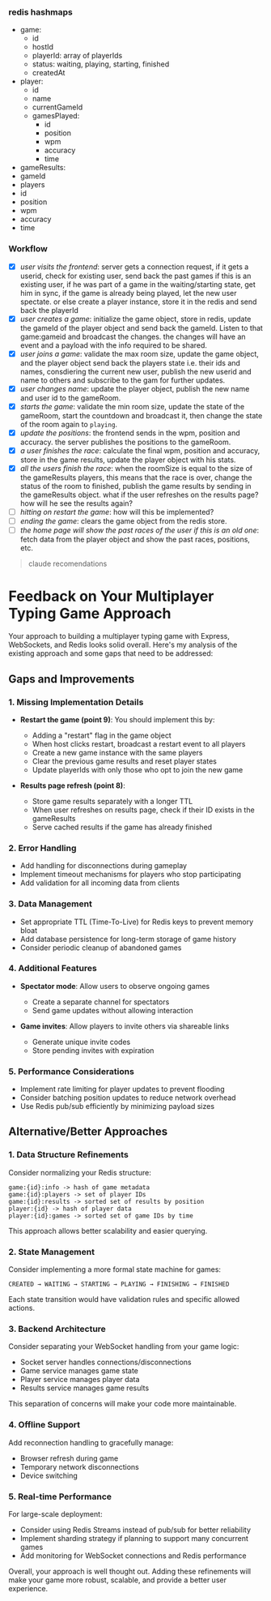 ### redis hashmaps
- game:
  - id
  - hostId
  - playerId: array of playerIds
  - status: waiting, playing, starting, finished
  - createdAt
- player:
  - id
  - name
  - currentGameId
  - gamesPlayed:
    - id
    - position
    - wpm
    - accuracy
    - time
- gameResults:
 - gameId
 - players
  - id
  - position
  - wpm
  - accuracy
  - time

### Workflow
- [X] *user visits the frontend*: server gets a connection request, if it gets a userid, check for existing user, send back the past games if this is an existing user, if he was part of a game in the waiting/starting state, get him in sync, if the game is already being played, let the new user spectate. or else create a player instance, store it in the redis and send back the playerId
- [X] *user creates a game*: initialize the game object, store in redis, update the gameId of the player object and send back the gameId. Listen to that game:gameid and broadcast the changes. the changes will have an event and a payload with the info required to be shared.
- [X] *user joins a game*: validate the max room size, update the game object, and the player object send back the players state i.e. their ids and names, consdiering the current new user, publish the new userid and name to others and subscribe to the gam for further updates.
- [X] *user changes name*: update the player object, publish the new name and user id to the gameRoom.
- [X] *starts the game*: validate the min room size, update the state of the gameRoom, start the countdown and broadcast it, then change the state of the room again to `playing`.
- [X] *update the positions*: the frontend sends in the wpm, position and accuracy. the server publishes the positions to the gameRoom.
- [X] *a user finishes the race*: calculate the final wpm, position and accuracy, store in the game results, update the player object with his stats.
- [X] *all the users finish the race*: when the roomSize is equal to the size of the gameResults players, this means that the race is over, change the status of the room to finished, publish the game results by sending in the gameResults object. what if the user refreshes on the results page? how will he see the results again?
- [ ] *hitting on restart the game*: how will this be implemented?
- [ ] *ending the game*: clears the game object from the redis store.
- [ ] *the home page will show the past races of the user if this is an old one*: fetch data from the player object and show the past races, positions, etc.

> claude recomendations
# Feedback on Your Multiplayer Typing Game Approach

Your approach to building a multiplayer typing game with Express, WebSockets, and Redis looks solid overall. Here's my analysis of the existing approach and some gaps that need to be addressed:

## Gaps and Improvements

### 1. Missing Implementation Details

- **Restart the game (point 9)**: You should implement this by:
  - Adding a "restart" flag in the game object
  - When host clicks restart, broadcast a restart event to all players
  - Create a new game instance with the same players
  - Clear the previous game results and reset player states
  - Update playerIds with only those who opt to join the new game

- **Results page refresh (point 8)**:
  - Store game results separately with a longer TTL
  - When user refreshes on results page, check if their ID exists in the gameResults
  - Serve cached results if the game has already finished

### 2. Error Handling

- Add handling for disconnections during gameplay
- Implement timeout mechanisms for players who stop participating
- Add validation for all incoming data from clients

### 3. Data Management

- Set appropriate TTL (Time-To-Live) for Redis keys to prevent memory bloat
- Add database persistence for long-term storage of game history
- Consider periodic cleanup of abandoned games

### 4. Additional Features

- **Spectator mode**: Allow users to observe ongoing games
  - Create a separate channel for spectators
  - Send game updates without allowing interaction

- **Game invites**: Allow players to invite others via shareable links
  - Generate unique invite codes
  - Store pending invites with expiration

### 5. Performance Considerations

- Implement rate limiting for player updates to prevent flooding
- Consider batching position updates to reduce network overhead
- Use Redis pub/sub efficiently by minimizing payload sizes

## Alternative/Better Approaches

### 1. Data Structure Refinements

Consider normalizing your Redis structure:
```
game:{id}:info -> hash of game metadata
game:{id}:players -> set of player IDs
game:{id}:results -> sorted set of results by position
player:{id} -> hash of player data
player:{id}:games -> sorted set of game IDs by time
```

This approach allows better scalability and easier querying.

### 2. State Management

Consider implementing a more formal state machine for games:
```
CREATED → WAITING → STARTING → PLAYING → FINISHING → FINISHED
```

Each state transition would have validation rules and specific allowed actions.

### 3. Backend Architecture

Consider separating your WebSocket handling from your game logic:
- Socket server handles connections/disconnections
- Game service manages game state
- Player service manages player data
- Results service manages game results

This separation of concerns will make your code more maintainable.

### 4. Offline Support

Add reconnection handling to gracefully manage:
- Browser refresh during game
- Temporary network disconnections
- Device switching

### 5. Real-time Performance

For large-scale deployment:
- Consider using Redis Streams instead of pub/sub for better reliability
- Implement sharding strategy if planning to support many concurrent games
- Add monitoring for WebSocket connections and Redis performance

Overall, your approach is well thought out. Adding these refinements will make your game more robust, scalable, and provide a better user experience.
